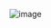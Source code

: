 ![image](https://github.com/BossJEB/BossJEB/assets/152276987/f478f695-72c1-407f-99bf-92634da437e8)


